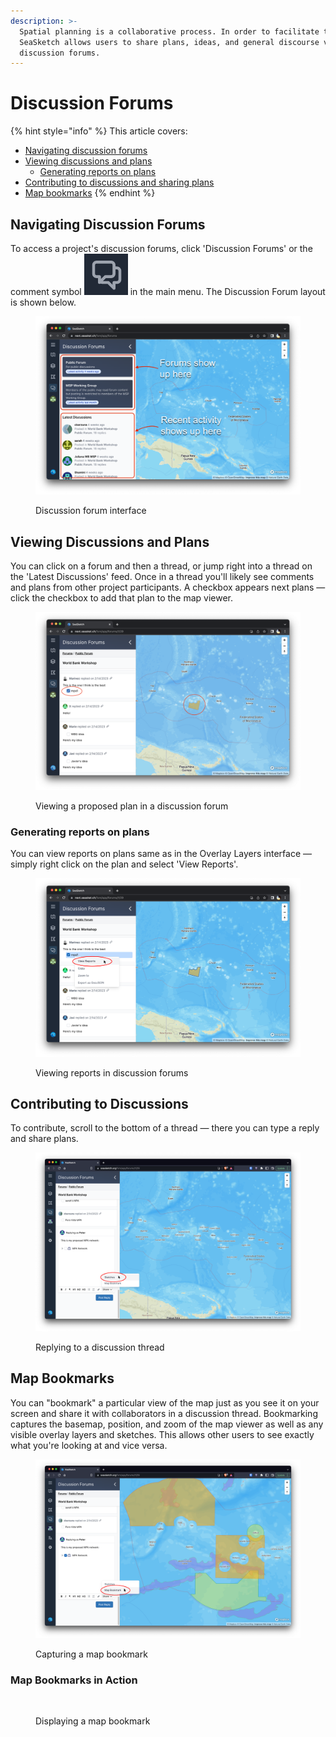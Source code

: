```yaml
---
description: >-
  Spatial planning is a collaborative process. In order to facilitate this,
  SeaSketch allows users to share plans, ideas, and general discourse via
  discussion forums.
---
```


# Discussion Forums

{% hint style="info" %}
This article covers:

* [Navigating discussion forums](discussion-forums.md#navigating-discussion-forums)
* [Viewing discussions and plans](discussion-forums.md#viewing-discussions-and-plans)
  * [Generating reports on plans](discussion-forums.md#generating-reports-on-plans)
* [Contributing to discussions and sharing plans](discussion-forums.md#contributing-to-discussions)
* [Map bookmarks](discussion-forums.md#map-bookmarks)
{% endhint %}

## Navigating Discussion Forums

To access a project's discussion forums, click 'Discussion Forums' or the comment symbol <img src="../.gitbook/assets/image (1) (4).png" alt="" data-size="line"> in the main menu. The Discussion Forum layout is shown below.

<figure><img src="../.gitbook/assets/forum-interface (3).png" alt=""><figcaption><p>Discussion forum interface</p></figcaption></figure>

## Viewing Discussions and Plans

You can click on a forum and then a thread, or jump right into a thread on the 'Latest Discussions' feed. Once in a thread you'll likely see comments and plans from other project participants. A checkbox appears next plans — click the checkbox to add that plan to the map viewer.

<figure><img src="../.gitbook/assets/Screenshot 2023-03-14 at 3.13.05 PM.png" alt=""><figcaption><p>Viewing a proposed plan in a discussion forum</p></figcaption></figure>

### Generating reports on plans

You can view reports on plans same as in the Overlay Layers interface — simply right click on the plan and select 'View Reports'.

<figure><img src="../.gitbook/assets/forum-report.png" alt=""><figcaption><p>Viewing reports in discussion forums</p></figcaption></figure>

## Contributing to Discussions

To contribute, scroll to the bottom of a thread — there you can type a reply and share plans.&#x20;

<figure><img src="../.gitbook/assets/share-plans (1).png" alt=""><figcaption><p>Replying to a discussion thread</p></figcaption></figure>

## Map Bookmarks

You can "bookmark" a particular view of the map just as you see it on your screen and share it with collaborators in a discussion thread. Bookmarking captures the basemap, position, and zoom of the map viewer as well as any visible overlay layers and sketches. This allows other users to see exactly what you're looking at and vice versa.

<figure><img src="../.gitbook/assets/share-bookmark.png" alt=""><figcaption><p>Capturing a map bookmark</p></figcaption></figure>

### Map Bookmarks in Action

<figure><img src="../.gitbook/assets/map-bookmark.gif" alt=""><figcaption><p>Displaying a map bookmark</p></figcaption></figure>

